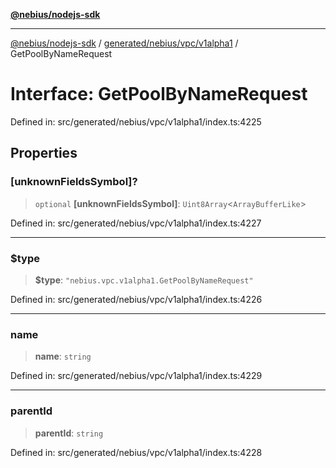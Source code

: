 [**@nebius/nodejs-sdk**](../../../../../README.md)

---

[@nebius/nodejs-sdk](../../../../../README.md) / [generated/nebius/vpc/v1alpha1](../README.md) / GetPoolByNameRequest

# Interface: GetPoolByNameRequest

Defined in: src/generated/nebius/vpc/v1alpha1/index.ts:4225

## Properties

### \[unknownFieldsSymbol\]?

> `optional` **\[unknownFieldsSymbol\]**: `Uint8Array`\<`ArrayBufferLike`\>

Defined in: src/generated/nebius/vpc/v1alpha1/index.ts:4227

---

### $type

> **$type**: `"nebius.vpc.v1alpha1.GetPoolByNameRequest"`

Defined in: src/generated/nebius/vpc/v1alpha1/index.ts:4226

---

### name

> **name**: `string`

Defined in: src/generated/nebius/vpc/v1alpha1/index.ts:4229

---

### parentId

> **parentId**: `string`

Defined in: src/generated/nebius/vpc/v1alpha1/index.ts:4228
